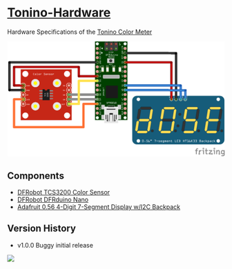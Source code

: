 [Tonino-Hardware](http://my-tonino.com)
===============

Hardware Specifications of the [Tonino Color Meter](http://my-tonino.com)



![](img/tonino-fritzing.png?raw=true)


Components
----------

- [DFRobot TCS3200 Color Sensor](http://www.dfrobot.com/index.php?route=product/product&product_id=540)
- [DFRobot DFRduino Nano](http://www.dfrobot.com/index.php?route=product/product&product_id=67atmega-328.html)
- [Adafruit 0.56 4-Digit 7-Segment Display w/I2C Backpack](http://www.adafruit.com/products/879)


Version History
---------------
- v1.0.0 Buggy initial release


![](http://i.creativecommons.org/l/by-sa/3.0/88x31.png)